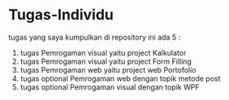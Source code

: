 # Tugas-Individu
tugas yang saya kumpulkan di repository ini ada 5 :
 1. tugas Pemrogaman visual yaitu project Kalkulator
 2. tugas Pemrogaman visual yaitu project Form Filling
 3. tugas Pemrogaman web yaitu project web Portofolio
 4. tugas optional Pemrogaman web dengan topik metode post 
 5. tugas optional Pemrogaman visual dengan topik WPF
